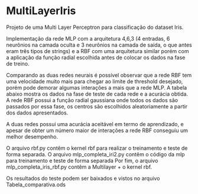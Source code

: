 # MultiLayerIris
Projeto de uma Multi Layer Perceptron para classificação do dataset Iris.


Implementação da rede MLP com a arquitetura 4,6,3 (4 entradas, 6 neurônios na camada oculta e 3 neurônios na camada de saída, o que antes eram três tipos de strings) e a RBF com uma arquitetura similar porém com a aplicação da função radial escolhida antes de colocar os dados na fase de treino.

Comparando as duas redes neurais é possível observar que a rede RBF tem uma velocidade muito mais para chegar ao limite de threshold desejado, porém pode demorar algumas interações a mais que a rede MLP. A tabela abaixo mostra os dados na fase de teste de cada rede e a acurácia obtida. A rede RBF possui a função radial gaussiana onde todos os dados são passados por essa fase, os centros são escolhidos aleatoriamente a partir dos dados apresentados.

A duas redes possui uma acurácia aceitável em termo de aprendizado, e apesar de obter um número maior de interações a rede RBF conseguiu um melhor desempenho.

O arquivo rbf.py contêm o kernel rbf para realizar o treinamento e teste de forma separada.
O arquivo mlp_completa_iri2.py contêm o código da mlp para treinamento e teste de forma separada
Por fim, o arquivo mlp_completa_iris_rbf.py contêm a Multilayer + o kernel rbf.

Os resultados do teste podem ser baixados e vistos no arquivo Tabela_comparativa.ods

